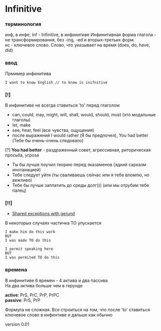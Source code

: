 # Infinitive 

### терминология
инф, в инфе, inf - Infinitive, в инфинитиве 
Инфинитивная форма глагола - не трансформировання, без -ing, -ed и вторых-третьих форм. \
кс - ключевое слово. Слово, что указывает на время (does, do, have, did)

### ввод 
Прмимер инфинитива
```
I want to know English // to know is inifnitive
```
### [!] 
В инфинитиве не всегда ставиться 'to' перед глаголом 
- can, could, may, might, will, shall, would, should, must (это модальные глаголы)
- let, make 
- see, hear, feel (все чувства, ощущения)
- после выражений I would rather (Я бы предпочел), You had better (Тебе бы очень-очень следовало)

[?] **You had better** - раздраженный совет, агрессивная, риторическая просьба, угроза 
- Ты бы лучше поучил теорию перед эказаменов (эдкий сарказм инотанацией) 
- Тебе следует уйти (ты сваливаешь сейчас или я тебе вломлю, но вежливо) 
- Тебе бы лучше заплатить до среды долг))) (или мы отрубим тебе палец)
### [!!]

- [Shared exceptions with gerund](g+i-shared-excpetions.md)

В некоторых случаях частичка TO упускается
```
I make him do this work
BUT 
I was made TO do this
```
```
I permit speaking here 
BUT 
I was permited TO do this
```
### времена 
В инфинитиве 6 времен - 4 актива и два пассива \
На два актива больше чем в герунде 

**active**: PrS, PrC, PrP, PrPC \
**passive**: PrS, PrP

Формула не сложная. Все строиться на том, что после 'to' ставиться ключевое слово в инфинтиве и дальше как обычно

version 0.01 

